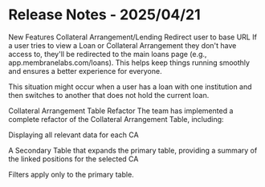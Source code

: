 # Release Notes - 2025/04/21
New Features
Collateral Arrangement/Lending
Redirect user to base URL
If a user tries to view a Loan or Collateral Arrangement they don't have access to, they'll be redirected to the main loans page (e.g., app.membranelabs.com/loans). This helps keep things running smoothly and ensures a better experience for everyone.

This situation might occur when a user has a loan with one institution and then switches to another that does not hold the current loan.

Collateral Arrangement Table Refactor
The team has implemented a complete refactor of the Collateral Arrangement Table, including:

Displaying all relevant data for each CA

A Secondary Table that expands the primary table, providing a summary of the linked positions for the selected CA

Filters apply only to the primary table.
